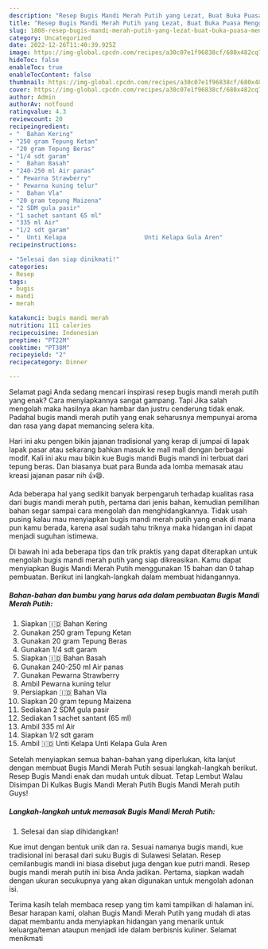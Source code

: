 ```yaml
---
description: "Resep Bugis Mandi Merah Putih yang Lezat, Buat Buka Puasa Menggugah Selera"
title: "Resep Bugis Mandi Merah Putih yang Lezat, Buat Buka Puasa Menggugah Selera"
slug: 1808-resep-bugis-mandi-merah-putih-yang-lezat-buat-buka-puasa-menggugah-selera
category: Uncategorized
date: 2022-12-26T11:40:39.925Z
image: https://img-global.cpcdn.com/recipes/a30c07e1f96838cf/680x482cq70/bugis-mandi-merah-putih-foto-resep-utama.jpg
hideToc: false
enableToc: true
enableTocContent: false
thumbnail: https://img-global.cpcdn.com/recipes/a30c07e1f96838cf/680x482cq70/bugis-mandi-merah-putih-foto-resep-utama.jpg
cover: https://img-global.cpcdn.com/recipes/a30c07e1f96838cf/680x482cq70/bugis-mandi-merah-putih-foto-resep-utama.jpg
author: Admin
authorAv: notfound
ratingvalue: 4.3
reviewcount: 20
recipeingredient:
- "  Bahan Kering"
- "250 gram Tepung Ketan"
- "20 gram Tepung Beras"
- "1/4 sdt garam"
- "  Bahan Basah"
- "240-250 ml Air panas"
- " Pewarna Strawberry"
- " Pewarna kuning telur"
- "  Bahan Vla"
- "20 gram tepung Maizena"
- "2 SDM gula pasir"
- "1 sachet santant 65 ml"
- "335 ml Air"
- "1/2 sdt garam"
- "  Unti Kelapa                      Unti Kelapa Gula Aren"
recipeinstructions:

- "Selesai dan siap dinikmati!"
categories:
- Resep
tags:
- bugis
- mandi
- merah

katakunci: bugis mandi merah 
nutrition: 111 calories
recipecuisine: Indonesian
preptime: "PT22M"
cooktime: "PT38M"
recipeyield: "2"
recipecategory: Dinner

---
```



Selamat pagi Anda sedang mencari inspirasi resep bugis mandi merah putih yang enak? Cara menyiapkannya sangat gampang. Tapi Jika salah mengolah maka hasilnya akan hambar dan justru cenderung tidak enak. Padahal bugis mandi merah putih yang enak seharusnya mempunyai aroma dan rasa yang dapat memancing selera kita.


Hari ini aku pengen bikin jajanan tradisional yang kerap di jumpai di lapak lapak pasar atau sekarang bahkan masuk ke mall mall dengan berbagai modif. Kali ini aku mau bikin kue Bugis mandi Bugis mandi ini terbuat dari tepung beras. Dan biasanya buat para Bunda ada lomba memasak atau kreasi jajanan pasar nih 👍😄.

Ada beberapa hal yang sedikit banyak berpengaruh terhadap kualitas rasa dari bugis mandi merah putih, pertama dari jenis bahan, kemudian pemilihan bahan segar sampai cara mengolah dan menghidangkannya. Tidak usah pusing kalau mau menyiapkan bugis mandi merah putih yang enak di mana pun kamu berada, karena asal sudah tahu triknya maka hidangan ini dapat menjadi suguhan istimewa.


Di bawah ini ada beberapa tips dan trik praktis yang dapat diterapkan untuk mengolah bugis mandi merah putih yang siap dikreasikan. Kamu dapat menyiapkan Bugis Mandi Merah Putih menggunakan 15 bahan dan 0 tahap pembuatan. Berikut ini langkah-langkah dalam membuat hidangannya.

<!--inarticleads1-->

##### Bahan-bahan dan bumbu yang harus ada dalam pembuatan Bugis Mandi Merah Putih:

1. Siapkan  🇮🇩 Bahan Kering
1. Gunakan 250 gram Tepung Ketan
1. Gunakan 20 gram Tepung Beras
1. Gunakan 1/4 sdt garam
1. Siapkan  🇮🇩 Bahan Basah
1. Gunakan 240-250 ml Air panas
1. Gunakan  Pewarna Strawberry
1. Ambil  Pewarna kuning telur
1. Persiapkan  🇮🇩 Bahan Vla
1. Siapkan 20 gram tepung Maizena
1. Sediakan 2 SDM gula pasir
1. Sediakan 1 sachet santant (65 ml)
1. Ambil 335 ml Air
1. Siapkan 1/2 sdt garam
1. Ambil  🇮🇩 Unti Kelapa                      Unti Kelapa Gula Aren


Setelah menyiapkan semua bahan-bahan yang diperlukan, kita lanjut dengan membuat Bugis Mandi Merah Putih sesuai langkah-langkah berikut. Resep Bugis Mandi enak dan mudah untuk dibuat. Tetap Lembut Walau Disimpan Di Kulkas Bugis Mandi Merah Putih Bugis Mandi Merah putih Guys! 

<!--inarticleads2-->

##### Langkah-langkah untuk memasak Bugis Mandi Merah Putih:


1. Selesai dan siap dihidangkan!

Kue imut dengan bentuk unik dan ra. Sesuai namanya bugis mandi, kue tradisional ini berasal dari suku Bugis di Sulawesi Selatan. Resep cemilanbugis mandi ini biasa disebut juga dengan kue putri mandi. Resep bugis mandi merah putih ini bisa Anda jadikan. Pertama, siapkan wadah dengan ukuran secukupnya yang akan digunakan untuk mengolah adonan isi. 

Terima kasih telah membaca resep yang tim kami tampilkan di halaman ini. Besar harapan kami, olahan Bugis Mandi Merah Putih yang mudah di atas dapat membantu anda menyiapkan hidangan yang menarik untuk keluarga/teman ataupun menjadi ide dalam berbisnis kuliner. Selamat menikmati
